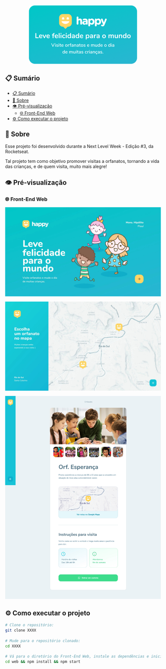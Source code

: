 <p align="center">
  <img src="card.png">
</p>

## 📋 Sumário

- [📋 Sumário](#-sumário)
- [📖 Sobre](#-sobre)
- [👁 Pré-visualização](#-pré-visualização)
  - [🌐 Front-End Web](#-front-end-web)
- [⚙ Como executar o projeto](#-como-executar-o-projeto)

## 📖 Sobre

Esse projeto foi desenvolvido durante a Next Level Week - Edição #3, da Rocketseat.

Tal projeto tem como objetivo promover visitas a orfanatos, tornando a vida das crianças, e de quem visita, muito mais alegre!

## 👁 Pré-visualização

### 🌐 Front-End Web

![Página de início](home-preview.jpg)

![Página de localizações](map-preview.jpg)

![Página de perfil](profile-preview.jpg)

## ⚙ Como executar o projeto

```sh
# Clone o repositório:
git clone XXXX

# Mude para o repositório clonado:
cd XXXX

# Vá para o diretório do Front-End Web, instale as dependências e inicíe-o:
cd web && npm install && npm start
```
